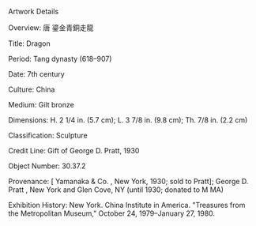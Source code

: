 Artwork Details


Overview:
唐 鎏金青銅走龍

Title: Dragon

Period: Tang dynasty (618–907)

Date: 7th century

Culture: China

Medium: Gilt bronze

Dimensions: H. 2 1/4 in. (5.7 cm); L. 3 7/8 in. (9.8 cm); Th. 7/8 in. (2.2 cm)

Classification: Sculpture

Credit Line: Gift of George D. Pratt, 1930

Object Number: 30.37.2

Provenance:
[ Yamanaka & Co. , New York, 1930; sold to Pratt]; George D. Pratt , New York and Glen Cove, NY (until 1930; donated to M MA)

Exhibition History:
New York. China Institute in America. "Treasures from the Metropolitan Museum," October 24, 1979–January 27, 1980.
